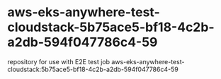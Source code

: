 # aws-eks-anywhere-test-cloudstack-5b75ace5-bf18-4c2b-a2db-594f047786c4-59
repository for use with E2E test job aws-eks-anywhere-test-cloudstack:5b75ace5-bf18-4c2b-a2db-594f047786c4-59
